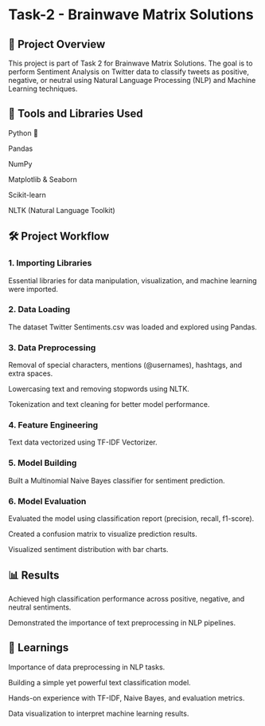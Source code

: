 # Task-2 - Brainwave Matrix Solutions

## 📌 Project Overview
This project is part of Task 2 for Brainwave Matrix Solutions.
The goal is to perform Sentiment Analysis on Twitter data to classify tweets as positive, negative, or neutral using Natural Language Processing (NLP) and Machine Learning techniques.

## 🚀 Tools and Libraries Used
Python 🐍

Pandas

NumPy

Matplotlib & Seaborn

Scikit-learn

NLTK (Natural Language Toolkit)

## 🛠️ Project Workflow
### 1. Importing Libraries
Essential libraries for data manipulation, visualization, and machine learning were imported.

### 2. Data Loading
The dataset Twitter Sentiments.csv was loaded and explored using Pandas.

### 3. Data Preprocessing
Removal of special characters, mentions (@usernames), hashtags, and extra spaces.

Lowercasing text and removing stopwords using NLTK.

Tokenization and text cleaning for better model performance.

### 4. Feature Engineering
Text data vectorized using TF-IDF Vectorizer.

### 5. Model Building
Built a Multinomial Naive Bayes classifier for sentiment prediction.

### 6. Model Evaluation
Evaluated the model using classification report (precision, recall, f1-score).

Created a confusion matrix to visualize prediction results.

Visualized sentiment distribution with bar charts.

## 📊 Results
Achieved high classification performance across positive, negative, and neutral sentiments.

Demonstrated the importance of text preprocessing in NLP pipelines.

## 🧠 Learnings
Importance of data preprocessing in NLP tasks.

Building a simple yet powerful text classification model.

Hands-on experience with TF-IDF, Naive Bayes, and evaluation metrics.

Data visualization to interpret machine learning results.

